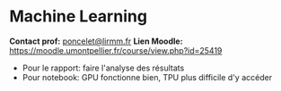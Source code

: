 # Machine Learning

**Contact prof:** poncelet@lirmm.fr
**Lien Moodle:** https://moodle.umontpellier.fr/course/view.php?id=25419

- Pour le rapport: faire l'analyse des résultats
- Pour notebook: GPU fonctionne bien, TPU plus difficile d'y accéder

<!--stackedit_data:
eyJwcm9wZXJ0aWVzIjoiZXh0ZW5zaW9uczpcbiAgcHJlc2V0Oi
B6ZXJvXG4gIG1hcmtkb3duOlxuICAgIHRhYmxlOiB0cnVlXG4g
IGthdGV4OlxuICAgIGVuYWJsZWQ6IHRydWVcbiAgbWVybWFpZD
pcbiAgXHRlbmFibGVkOiB0cnVlXG4iLCJoaXN0b3J5IjpbNjM3
ODk0MDQ1LC0xNDQzNDM5ODY3XX0=
-->